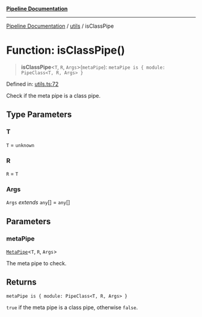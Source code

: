 [**Pipeline Documentation**](../../README.md)

***

[Pipeline Documentation](../../README.md) / [utils](../README.md) / isClassPipe

# Function: isClassPipe()

> **isClassPipe**\<`T`, `R`, `Args`\>(`metaPipe`): `metaPipe is { module: PipeClass<T, R, Args> }`

Defined in: [utils.ts:72](https://github.com/stonemjs/pipeline/blob/c1939f54bb171590323c05e0cd983f2249e30e00/src/utils.ts#L72)

Check if the meta pipe is a class pipe.

## Type Parameters

### T

`T` = `unknown`

### R

`R` = `T`

### Args

`Args` *extends* `any`[] = `any`[]

## Parameters

### metaPipe

[`MetaPipe`](../../declarations/interfaces/MetaPipe.md)\<`T`, `R`, `Args`\>

The meta pipe to check.

## Returns

`metaPipe is { module: PipeClass<T, R, Args> }`

`true` if the meta pipe is a class pipe, otherwise `false`.
